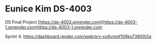 # Eunice Kim DS-4003
DS Final Project
[https://ds-4003.onrender.com](https://ds-4003-1.onrender.com)https://ds-4003-1.onrender.com

Sprint 4: https://dashboard.render.com/web/srv-co6vmpf109ks73800j2g
